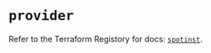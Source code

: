# `provider`

Refer to the Terraform Registory for docs: [`spotinst`](https://www.terraform.io/docs/providers/spotinst).
